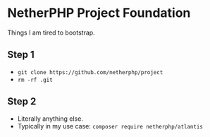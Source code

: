 # NetherPHP Project Foundation

Things I am tired to bootstrap.

## Step 1

* `git clone https://github.com/netherphp/project`
* `rm -rf .git`

## Step 2

* Literally anything else.
* Typically in my use case:
  `composer require netherphp/atlantis`
